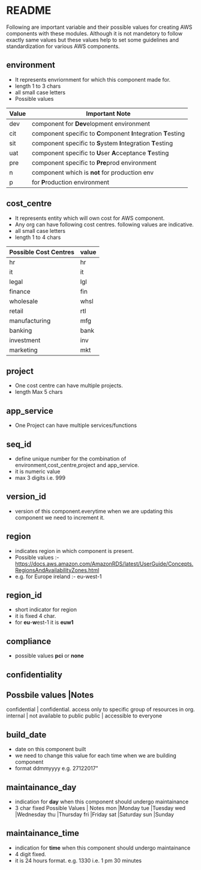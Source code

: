 # README #
Following are important variable and their possible values for creating AWS components with these modules.
Although it is not mandetory to follow exactly same values but these values help to set some guidelines and standardization for various AWS components.

## environment ##
* It represents envriornment for which this component made for. 
* length 1 to 3 chars
* all small case letters
* Possible values

Value  | Important Note
------------- | -------------
dev  | 	component for **Dev**elopment environment
cit  | 	component specific to **C**omponent **I**ntegration **T**esting
sit  | 	component specific to **S**ystem **I**ntegration **T**esting
uat  | 	component specific to **U**ser **A**cceptance **T**esting
pre	 | 	component specific to **Pre**prod environment
n    |	component which is **not** for production env
p    |	for **P**roduction environment

## cost_centre ##
* It represents entity which will own cost for AWS component.
*  Any org can have following cost centres. following values are indicative.
* all small case letters
* length 1 to 4 chars

Possible Cost Centres	|value
---------------------	|----
hr						|hr|
it						|it|
legal					|lgl|
finance					|fin|
wholesale				|whsl|
retail					|rtl|
manufacturing			|mfg|
banking					|bank|
investment				|inv|
marketing				|mkt|

## project ##
* One cost centre can have multiple projects.
* length  Max 5 chars

## app_service ##
* One Project can have multiple services/functions
 
## seq_id ##
* define unique number for the combination of environment,cost_centre,project and app_service.
* it is numeric value
* max 3 digits i.e. 999

## version_id ##
* version of this component.everytime when we are updating this component we need to increment it.

## region ##
* indicates region in which component is present.
* Possible values :- https://docs.aws.amazon.com/AmazonRDS/latest/UserGuide/Concepts.RegionsAndAvailabilityZones.html
* e.g. for Europe ireland :- eu-west-1

## region_id ##
* short indicator for region
* it is fixed 4 char.
* for **eu**-**w**est-1 it is **euw1**

## compliance ##
* possible values **pci** or **none**

## confidentiality ##
Possbile values |Notes
--------------------------------------------------------------------------------
confidential 	| confidential. access only to specific group of resources in org.
internal 		| not available to public
public			| accessible to everyone

## build_date ##
* date on this component built
* we need to change this value for each time when we are building component
* format ddmmyyyy e.g. 27122017"

## maintainance_day ##
* indication for **day** when this component should undergo maintainance
* 3 char fixed
Possible Values | Notes
mon				|Monday
tue				|Tuesday
wed				|Wednesday
thu				|Thursday
fri				|Friday
sat				|Saturday
sun				|Sunday

## maintainance_time ##
* indication for **time** when this component should undergo maintainance
* 4 digit fixed.
* it is 24 hours format. e.g. 1330 i.e. 1 pm 30 minutes


